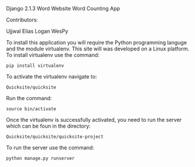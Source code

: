 Django 2.1.3 Word Website Word Counting App

Contributors:

Ujjwal
Elias Logan
WesPy


To install this application you will require the Python programming 
languge and the module virtualenv. This site will was developed on
a Linux platform. To install virtualenv use the command:

    pip install virtualenv

To activate the virtualenv navigate to:

    Quicksite/quicksite

Run the command:

    source bin/activate

Once the virtualenv is successfully activated, you need to run the 
server which can be foun in the directory:

    Quicksite/quicksite/quicksite-project

To run the server use the command:

    python manage.py runserver


